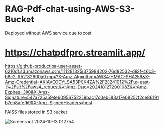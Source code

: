 # RAG-Pdf-chat-using-AWS-S3-Bucket

Deployed without AWS service due to cost
# https://chatpdfpro.streamlit.app/  
https://github-production-user-asset-6210df.s3.amazonaws.com/111281325/375984202-76d82532-d82f-46c3-b8c2-ff52182600a0.mp4?X-Amz-Algorithm=AWS4-HMAC-SHA256&X-Amz-Credential=AKIAVCODYLSA53PQK4ZA%2F20241012%2Fus-east-1%2Fs3%2Faws4_request&X-Amz-Date=20241012T200108Z&X-Amz-Expires=300&X-Amz-Signature=547a725a594e60956752259bac17c0eb683a17e08252f2ce86191b7cb8afefb9&X-Amz-SignedHeaders=host


FAISS files stored in S3 bucket

![Screenshot 2024-10-13 012754](https://github.com/user-attachments/assets/30612a64-5c74-4323-b627-d44c67288529)
